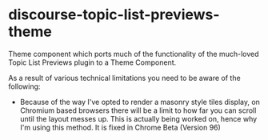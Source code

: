 # discourse-topic-list-previews-theme
Theme component which ports much of the functionality of the much-loved Topic List Previews plugin to a Theme Component.

As a result of various technical limitations you need to be aware of the following:

- Because of the way I've opted to render a masonry style tiles display, on Chromium based browsers there will be a limit to how far you can scroll until the layout messes up.  This is actually being worked on, hence why I'm using this method.  It is fixed in Chrome Beta (Version 96)
